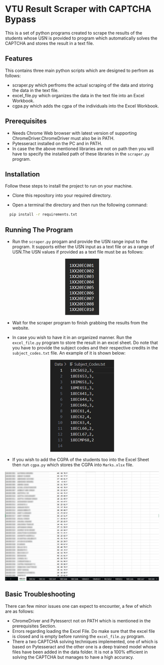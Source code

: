 
# VTU Result Scraper with CAPTCHA Bypass

This is a set of python programs created to scrape the results of the students whose USN is provided to program which automatically solves the CAPTCHA and stores the result in a text file.

## Features
This contains three main python scripts which are designed to perfrom as follows:
- scraper.py which perfroms the actual scraping of the data and storing the data in the text file.
- excel_file.py which organizes the data in the text file into an Excel Workbook.
- cgpa.py which adds the cgpa of the individuals into the Excel Workbook.

## Prerequisites
- Needs Chrome Web browser with latest version of supporting ChromeDriver.ChromeDriver must also be in PATH.
- Pytesseract installed on the PC and in PATH.
- In case the the above mentioned libraries are not on path then you will have to specify the installed path of these libraries in the `scraper.py` program. 

## Installation

Follow these steps to install the project to run on your machine.

- Clone this repository into your required directory.

- Open a terminal the directory and then run the following command:
```bash
  pip install -r requirements.txt
```

## Running The Program
- Run the  `scraper.py` progam and provide the USN range input to the program. It supports either the USN input as a text file or as a range of USN.The USN values if provided as a text file must be as follows:

 <p align="center">
  <img src="Data/readme_data/Usn_data_demo.png" alt="USN Data Demo">
</p>

- Wait for the scraper program to finish grabbing the results from the website.

- In case you wish to have it in an organized manner. Run the `excel_file.py` program to store the result in an excel sheet. Do note that you have to provide the subject codes and their respective credits in the `subject_codes.txt` file.
An example of it is shown below:

 <p align="center">
  <img src="Data/readme_data/subject_code_demo.png" alt="Subject Code Demo">
</p>

- If you wish to add the CGPA of the students too into the Excel Sheet then run `cgpa.py` which stores the CGPA into `Marks.xlsx` file.

<p align="center">
  <img src="Data/readme_data/result_demo.png" alt="Result Demo">
</p>

## Basic Troubleshooting

There can few minor issues one can expect to encounter, a few of which are as follows:
- ChromeDriver and Pytesserct not on PATH which is mentioned in the prerequisites
Section.
- Errors regarding loading the Excel File. Do make sure that the excel file is closed and is empty before running the `excel_file.py` program.
- There a two CAPTCHA solving techniques implemented, one of which is based on Pytesseract and the other one is a deep trained model whose files have been added in the data folder. It is not a 100% efficient in solving the CAPTCHA but manages to have a high accuracy.

